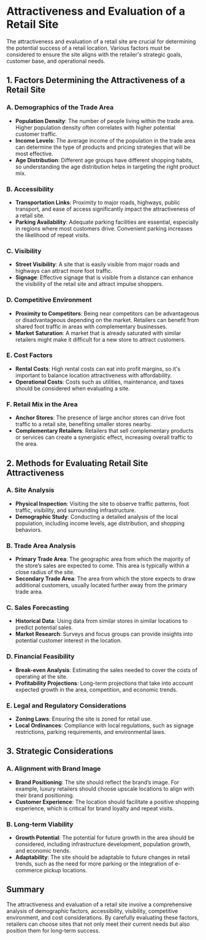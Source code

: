 # Attractiveness and Evaluation of a Retail Site

The attractiveness and evaluation of a retail site are crucial for determining the potential success of a retail location. Various factors must be considered to ensure the site aligns with the retailer's strategic goals, customer base, and operational needs.

## 1. Factors Determining the Attractiveness of a Retail Site

### A. Demographics of the Trade Area
- **Population Density**: The number of people living within the trade area. Higher population density often correlates with higher potential customer traffic.
- **Income Levels**: The average income of the population in the trade area can determine the type of products and pricing strategies that will be most effective.
- **Age Distribution**: Different age groups have different shopping habits, so understanding the age distribution helps in targeting the right product mix.

### B. Accessibility
- **Transportation Links**: Proximity to major roads, highways, public transport, and ease of access significantly impact the attractiveness of a retail site.
- **Parking Availability**: Adequate parking facilities are essential, especially in regions where most customers drive. Convenient parking increases the likelihood of repeat visits.

### C. Visibility
- **Street Visibility**: A site that is easily visible from major roads and highways can attract more foot traffic.
- **Signage**: Effective signage that is visible from a distance can enhance the visibility of the retail site and attract impulse shoppers.

### D. Competitive Environment
- **Proximity to Competitors**: Being near competitors can be advantageous or disadvantageous depending on the market. Retailers can benefit from shared foot traffic in areas with complementary businesses.
- **Market Saturation**: A market that is already saturated with similar retailers might make it difficult for a new store to attract customers.

### E. Cost Factors
- **Rental Costs**: High rental costs can eat into profit margins, so it's important to balance location attractiveness with affordability.
- **Operational Costs**: Costs such as utilities, maintenance, and taxes should be considered when evaluating a site.

### F. Retail Mix in the Area
- **Anchor Stores**: The presence of large anchor stores can drive foot traffic to a retail site, benefiting smaller stores nearby.
- **Complementary Retailers**: Retailers that sell complementary products or services can create a synergistic effect, increasing overall traffic to the area.

## 2. Methods for Evaluating Retail Site Attractiveness

### A. Site Analysis
- **Physical Inspection**: Visiting the site to observe traffic patterns, foot traffic, visibility, and surrounding infrastructure.
- **Demographic Study**: Conducting a detailed analysis of the local population, including income levels, age distribution, and shopping behaviors.

### B. Trade Area Analysis
- **Primary Trade Area**: The geographic area from which the majority of the store’s sales are expected to come. This area is typically within a close radius of the site.
- **Secondary Trade Area**: The area from which the store expects to draw additional customers, usually located further away from the primary trade area.

### C. Sales Forecasting
- **Historical Data**: Using data from similar stores in similar locations to predict potential sales.
- **Market Research**: Surveys and focus groups can provide insights into potential customer interest in the location.

### D. Financial Feasibility
- **Break-even Analysis**: Estimating the sales needed to cover the costs of operating at the site.
- **Profitability Projections**: Long-term projections that take into account expected growth in the area, competition, and economic trends.

### E. Legal and Regulatory Considerations
- **Zoning Laws**: Ensuring the site is zoned for retail use.
- **Local Ordinances**: Compliance with local regulations, such as signage restrictions, parking requirements, and environmental laws.

## 3. Strategic Considerations

### A. Alignment with Brand Image
- **Brand Positioning**: The site should reflect the brand’s image. For example, luxury retailers should choose upscale locations to align with their brand positioning.
- **Customer Experience**: The location should facilitate a positive shopping experience, which is critical for brand loyalty and repeat visits.

### B. Long-term Viability
- **Growth Potential**: The potential for future growth in the area should be considered, including infrastructure development, population growth, and economic trends.
- **Adaptability**: The site should be adaptable to future changes in retail trends, such as the need for more parking or the integration of e-commerce pickup locations.

## Summary
The attractiveness and evaluation of a retail site involve a comprehensive analysis of demographic factors, accessibility, visibility, competitive environment, and cost considerations. By carefully evaluating these factors, retailers can choose sites that not only meet their current needs but also position them for long-term success.
